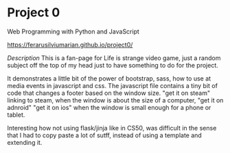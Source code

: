 # Project 0

Web Programming with Python and JavaScript

https://ferarusilviumarian.github.io/project0/

*Description*
This is a fan-page for Life is strange video game, just a random subject off the top
of my head just to have something to do for the project.

It demonstrates a little bit of the power of bootstrap, sass, how to use at media events in
javascript and css.
The javascript file contains a tiny bit of code that changes a footer based on the window size.
"get it on steam" linking to steam, when the window is about the size of a computer,
"get it on adnroid"
"get it on ios" when the window is small enough for a phone or tablet.

Interesting how not using flask/jinja like in CS50, was difficult in the sense that I had to
copy paste a lot of sutff, instead of using a template and extending it.
